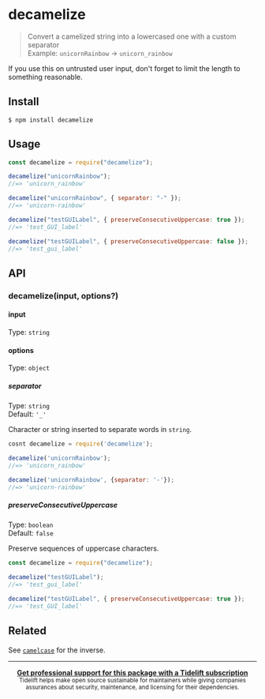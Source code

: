 # decamelize

> Convert a camelized string into a lowercased one with a custom separator\
> Example: `unicornRainbow` → `unicorn_rainbow`

If you use this on untrusted user input, don't forget to limit the length to
something reasonable.

## Install

```
$ npm install decamelize
```

## Usage

```js
const decamelize = require("decamelize");

decamelize("unicornRainbow");
//=> 'unicorn_rainbow'

decamelize("unicornRainbow", { separator: "-" });
//=> 'unicorn-rainbow'

decamelize("testGUILabel", { preserveConsecutiveUppercase: true });
//=> 'test_GUI_label'

decamelize("testGUILabel", { preserveConsecutiveUppercase: false });
//=> 'test_gui_label'
```

## API

### decamelize(input, options?)

#### input

Type: `string`

#### options

Type: `object`

##### separator

Type: `string`\
Default: `'_'`

Character or string inserted to separate words in `string`.

```js
cosnt decamelize = require('decamelize');

decamelize('unicornRainbow');
//=> 'unicorn_rainbow'

decamelize('unicornRainbow', {separator: '-'});
//=> 'unicorn-rainbow'
```

##### preserveConsecutiveUppercase

Type: `boolean`\
Default: `false`

Preserve sequences of uppercase characters.

```js
const decamelize = require("decamelize");

decamelize("testGUILabel");
//=> 'test_gui_label'

decamelize("testGUILabel", { preserveConsecutiveUppercase: true });
//=> 'test_GUI_label'
```

## Related

See [`camelcase`](https://github.com/sindresorhus/camelcase) for the inverse.

---

<div align="center">
	<b>
		<a href="https://tidelift.com/subscription/pkg/npm-decamelize?utm_source=npm-decamelize&utm_medium=referral&utm_campaign=readme">Get professional support for this package with a Tidelift subscription</a>
	</b>
	<br>
	<sub>
		Tidelift helps make open source sustainable for maintainers while giving companies<br>assurances about security, maintenance, and licensing for their dependencies.
	</sub>
</div>
